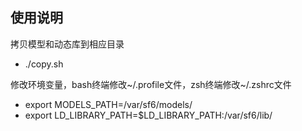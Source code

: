 ## 使用说明

拷贝模型和动态库到相应目录

- ./copy.sh

修改环境变量，bash终端修改~/.profile文件，zsh终端修改~/.zshrc文件

- export MODELS_PATH=/var/sf6/models/
- export LD_LIBRARY_PATH=$LD_LIBRARY_PATH:/var/sf6/lib/